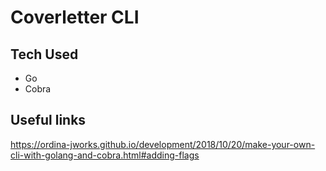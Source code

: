 # Coverletter CLI

## Tech Used
* Go
* Cobra

## Useful links
https://ordina-jworks.github.io/development/2018/10/20/make-your-own-cli-with-golang-and-cobra.html#adding-flags